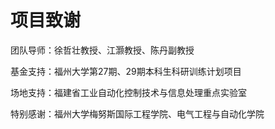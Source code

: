 # 项目致谢

团队导师：徐哲壮教授、江灏教授、陈丹副教授

基金支持：福州大学第27期、29期本科生科研训练计划项目

场地支持：福建省工业自动化控制技术与信息处理重点实验室

特别感谢：福州大学梅努斯国际工程学院、电气工程与自动化学院